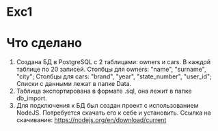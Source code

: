 # Exc1

# Что сделано
1) Создана БД в PostgreSQL с 2 таблицами: owners и cars. В каждой таблице по 20 записей.
   Столбцы для owners: "name", "surname", "city";
   Столбцы для cars: "brand", "year", "state_number", "user_id";
   Списки с данными лежат в папке Data.
2) Таблица экспортирована в формате .sql, она лежит в папке db_import.   
3) Для подключения к БД был создан проект с использованием NodeJS.
   Потребуется скачать его к себе и установить.
   Ссылка на скачивание: https://nodejs.org/en/download/current
